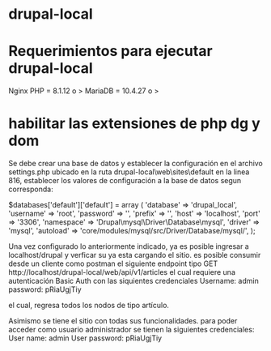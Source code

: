 # drupal-local

# Requerimientos para ejecutar drupal-local
 
 Nginx 
 PHP = 8.1.12 o >
 MariaDB = 10.4.27 o >
 
# habilitar las extensiones de php dg y dom
 
 Se debe crear una base de datos y establecer la configuración en el archivo settings.php ubicado en la ruta
 drupal-local\web\sites\default en la linea 816, establecer los valores de configuración a la base de datos segun corresponda:
 
 $databases['default']['default'] = array (
  'database' => 'drupal_local',
  'username' => 'root',
  'password' => '',
  'prefix' => '',
  'host' => 'localhost',
  'port' => '3306',
  'namespace' => 'Drupal\\mysql\\Driver\\Database\\mysql',
  'driver' => 'mysql',
  'autoload' => 'core/modules/mysql/src/Driver/Database/mysql/',
);

Una vez configurado lo anteriormente indicado, ya es posible ingresar a localhost/drupal y verficar su ya esta cargando el sitio. es posible consumir desde un cliente como postman el siguiente endpoint tipo GET http://localhost/drupal-local/web/api/v1/articles
el cual requiere una autenticación Basic Auth con las siquientes credenciales Username: admin  password: pRiaUgjTiy

el cual, regresa todos los nodos de tipo artículo.

Asimismo se tiene el sitio con todas sus funcionalidades. para poder acceder como usuario administrador se tienen la siguientes credenciales:
User name: admin  User password: pRiaUgjTiy
